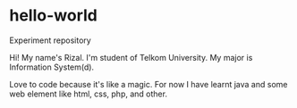 # hello-world
Experiment repository

Hi!
My name's Rizal. I'm student of Telkom University. 
My major is Information System(d).

Love to code because it's like a magic. For now I have learnt java and some web element like html, css, php, and other.
